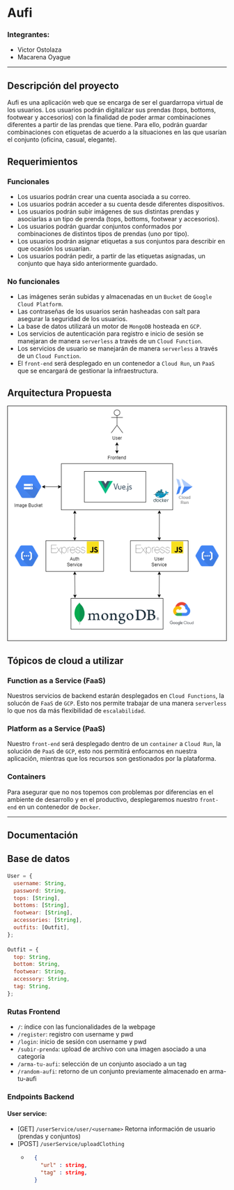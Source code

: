 # Aufi

### Integrantes:

- Victor Ostolaza
- Macarena Oyague

---

## Descripción del proyecto

Aufi es una aplicación web que se encarga de ser el guardarropa virtual de los usuarios. Los usuarios podrán digitalizar sus prendas (tops, bottoms, footwear y accesorios) con la finalidad de poder armar combinaciones diferentes a partir de las prendas que tiene. Para ello, podrán guardar combinaciones con etiquetas de acuerdo a la situaciones en las que usarían el conjunto (oficina, casual, elegante).

## Requerimientos

### Funcionales

- Los usuarios podrán crear una cuenta asociada a su correo.
- Los usuarios podrán acceder a su cuenta desde diferentes dispositivos.
- Los usuarios podrán subir imágenes de sus distintas prendas y asociarlas a un tipo de prenda (tops, bottoms, footwear y accesorios).
- Los usuarios podrán guardar conjuntos conformados por combinaciones de distintos tipos de prendas (uno por tipo).
- Los usuarios podrán asignar etiquetas a sus conjuntos para describir en que ocasión los usuarían.
- Los usuarios podrán pedir, a partir de las etiquetas asignadas, un conjunto que haya sido anteriormente guardado.

### No funcionales

- Las imágenes serán subidas y almacenadas en un `Bucket` de `Google Cloud Platform`.
- Las contraseñas de los usuarios serán hasheadas con salt para asegurar la seguridad de los usuarios.
- La base de datos utilizará un motor de `MongoDB` hosteada en `GCP`.
- Los servicios de autenticación para registro e inicio de sesión se manejaran de manera `serverless` a través de un `Cloud Function`.
- Los servicios de usuario se manejarán de manera `serverless` a través de un `Cloud Function`.
- El `front-end` será desplegado en un contenedor a `Cloud Run`, un `PaaS` que se encargará de gestionar la infraestructura.

## Arquitectura Propuesta

![Arquitectura](img/cloud.drawio.png)

## Tópicos de cloud a utilizar

### Function as a Service (FaaS)

Nuestros servicios de backend estarán desplegados en `Cloud Functions`, la solucón de `FaaS` de `GCP`. Esto nos permite trabajar de una manera `serverless` lo que nos da más flexibilidad de `escalabilidad`.

### Platform as a Service (PaaS)

Nuestro `front-end` será desplegado dentro de un `container` a `Cloud Run`, la solución de `PaaS` de `GCP`, esto nos permitirá enfocarnos en nuestra aplicación, mientras que los recursos son gestionados por la plataforma.

### Containers

Para asegurar que no nos topemos con problemas por diferencias en el ambiente de desarrollo y en el productivo, desplegaremos nuestro `front-end` en un contenedor de `Docker`.

---

## Documentación

## Base de datos

```js
User = {
  username: String,
  password: String,
  tops: [String],
  bottoms: [String],
  footwear: [String],
  accessories: [String],
  outfits: [Outfit],
};

Outfit = {
  top: String,
  bottom: String,
  footwear: String,
  accessory: String,
  tag: String,
};
```

### Rutas Frontend

- `/`: índice con las funcionalidades de la webpage
- `/register`: registro con username y pwd
- `/login`: inicio de sesión con username y pwd
- `/subir-prenda`: upload de archivo con una imagen asociado a una categoría
- `/arma-tu-aufi`: selección de un conjunto asociado a un tag
- `/random-aufi`: retorno de un conjunto previamente almacenado en arma-tu-aufi

### Endpoints Backend

#### User service:
- [GET] `/userService/user/<username>` Retorna información de usuario (prendas y conjuntos)
- [POST] `/userService/uploadClothing`
  - ```json
      {
        "url" : string,
        "tag" : string,
      }
    ```
